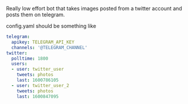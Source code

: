 Really low effort bot that takes images posted from a twitter account and posts them on telegram.

config.yaml should be something like
```yaml
telegram:
  apikey: TELEGRAM_API_KEY
  channels: '@TELEGRAM_CHANNEL'
twitter:
  polltime: 1800
  users:
  - user: twitter_user
    tweets: photos
    last: 1600786105
  - user: twitter_user_2
    tweets: photos
    last: 1600847095
  ```
